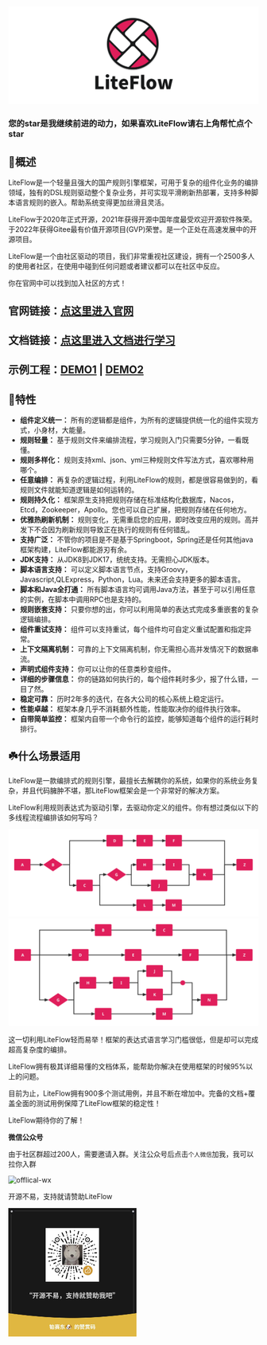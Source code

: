 <p align="center">
<a href="https://liteflow.yomahub.com/">
    <img src="static/img/logo-main.svg" alt="logo">
</a>
</p>

<h3>您的star是我继续前进的动力，如果喜欢LiteFlow请右上角帮忙点个star</h3>

## 🌈概述
LiteFlow是一个轻量且强大的国产规则引擎框架，可用于复杂的组件化业务的编排领域，独有的DSL规则驱动整个复杂业务，并可实现平滑刷新热部署，支持多种脚本语言规则的嵌入。帮助系统变得更加丝滑且灵活。

LiteFlow于2020年正式开源，2021年获得开源中国年度最受欢迎开源软件殊荣。于2022年获得Gitee最有价值开源项目(GVP)荣誉。是一个正处在高速发展中的开源项目。

LiteFlow是一个由社区驱动的项目，我们非常重视社区建设，拥有一个2500多人的使用者社区，在使用中碰到任何问题或者建议都可以在社区中反应。

你在官网中可以找到加入社区的方式！

## 官网链接：[点这里进入官网](https://liteflow.yomahub.com/)
## 文档链接：[点这里进入文档进行学习](https://liteflow.yomahub.com/pages/5816c5/)
## 示例工程：[DEMO1](https://github.com/bryan31/message-demo) | [DEMO2](https://gitee.com/bryan31/liteflow-example)

## 🍬特性
* **组件定义统一：** 所有的逻辑都是组件，为所有的逻辑提供统一化的组件实现方式，小身材，大能量。
* **规则轻量：** 基于规则文件来编排流程，学习规则入门只需要5分钟，一看既懂。
* **规则多样化：** 规则支持xml、json、yml三种规则文件写法方式，喜欢哪种用哪个。
* **任意编排：** 再复杂的逻辑过程，利用LiteFlow的规则，都是很容易做到的，看规则文件就能知道逻辑是如何运转的。
* **规则持久化：** 框架原生支持把规则存储在标准结构化数据库，Nacos，Etcd，Zookeeper，Apollo。您也可以自己扩展，把规则存储在任何地方。
* **优雅热刷新机制：** 规则变化，无需重启您的应用，即时改变应用的规则。高并发下不会因为刷新规则导致正在执行的规则有任何错乱。
* **支持广泛：** 不管你的项目是不是基于Springboot，Spring还是任何其他java框架构建，LiteFlow都能游刃有余。
* **JDK支持：** 从JDK8到JDK17，统统支持。无需担心JDK版本。
* **脚本语言支持：** 可以定义脚本语言节点，支持Groovy，Javascript,QLExpress，Python，Lua。未来还会支持更多的脚本语言。
* **脚本和Java全打通：** 所有脚本语言均可调用Java方法，甚至于可以引用任意的实例，在脚本中调用RPC也是支持的。
* **规则嵌套支持：** 只要你想的出，你可以利用简单的表达式完成多重嵌套的复杂逻辑编排。
* **组件重试支持：** 组件可以支持重试，每个组件均可自定义重试配置和指定异常。
* **上下文隔离机制：** 可靠的上下文隔离机制，你无需担心高并发情况下的数据串流。
* **声明式组件支持：** 你可以让你的任意类秒变组件。
* **详细的步骤信息：** 你的链路如何执行的，每个组件耗时多少，报了什么错，一目了然。
* **稳定可靠：** 历时2年多的迭代，在各大公司的核心系统上稳定运行。
* **性能卓越：** 框架本身几乎不消耗额外性能，性能取决你的组件执行效率。
* **自带简单监控：** 框架内自带一个命令行的监控，能够知道每个组件的运行耗时排行。

## ☘️什么场景适用

LiteFlow是一款编排式的规则引擎，最擅长去解耦你的系统，如果你的系统业务复杂，并且代码臃肿不堪，那LiteFlow框架会是一个非常好的解决方案。

LiteFlow利用规则表达式为驱动引擎，去驱动你定义的组件。你有想过类似以下的多线程流程编排该如何写吗？

<img src="static/img/flow_e1.svg" style="zoom: 80%">
<img src="static/img/flow_e2.svg" style="zoom: 80%">

这一切利用LiteFlow轻而易举！框架的表达式语言学习门槛很低，但是却可以完成超高复杂度的编排。

LiteFlow拥有极其详细易懂的文档体系，能帮助你解决在使用框架的时候95%以上的问题。

目前为止，LiteFlow拥有900多个测试用例，并且不断在增加中。完备的文档+覆盖全面的测试用例保障了LiteFlow框架的稳定性！

LiteFlow期待你的了解！

**微信公众号**

由于社区群超过200人，需要邀请入群。关注公众号后点击`个人微信`加我，我可以拉你入群

![offIical-wx](static/img/offical-wx.jpg)

开源不易，支持就请赞助LiteFlow

<img src="static/img/support.png" alt="support" width="258" />
